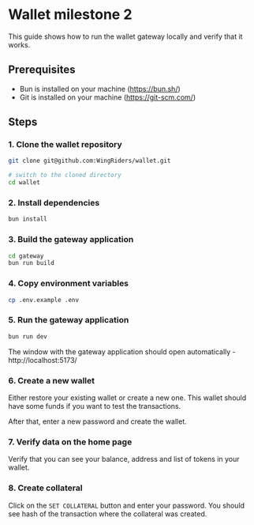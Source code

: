 # Wallet milestone 2

This guide shows how to run the wallet gateway locally and verify that it works.

## Prerequisites

- Bun is installed on your machine (https://bun.sh/)
- Git is installed on your machine (https://git-scm.com/)

## Steps

### 1. Clone the wallet repository

```sh
git clone git@github.com:WingRiders/wallet.git

# switch to the cloned directory
cd wallet
```

### 2. Install dependencies

```sh
bun install
```

### 3. Build the gateway application

```sh
cd gateway
bun run build
```

### 4. Copy environment variables

```sh
cp .env.example .env
```

### 5. Run the gateway application

```sh
bun run dev
```

The window with the gateway application should open automatically - http://localhost:5173/

### 6. Create a new wallet

Either restore your existing wallet or create a new one. This wallet should have some funds if you want to test the transactions.

After that, enter a new password and create the wallet.

### 7. Verify data on the home page

Verify that you can see your balance, address and list of tokens in your wallet.

### 8. Create collateral

Click on the `SET COLLATERAL` button and enter your password. You should see hash of the transaction where the collateral was created.
